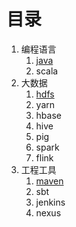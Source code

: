 # 目录

1. 编程语言
   1. [java](/java/index.md)
   2. scala
2. 大数据
   1. [hdfs](/hdfs/index.md)
   2. yarn
   3. hbase
   4. hive
   5. pig
   6. spark
   7. flink
3. 工程工具
   1. [maven](/maven/index.md)
   2. sbt
   3. jenkins
   4. nexus